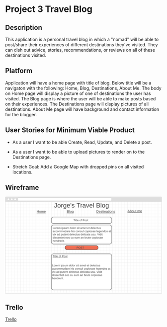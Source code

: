 # Project 3 Travel Blog

## Description

This application is a personal travel blog in which a "nomad" will be able to post/share their experiences of different destinations they've visited. They can dish out advice, stories, recommendations, or reviews on all of these destinations visited.

## Platform
Application will have a home page with title of blog. Below title will be a navigaton with the following: Home, Blog, Destinations, About Me.
The body on Home page will display a picture of one of destinations the user has visited. The Blog page is where the user will be able to make posts based on their experiences. The Destinations page will display pictures of all destinations. About Me page will have background and contact information for the blogger.

## User Stories for Minimum Viable Product

- As a user I want to be able Create, Read, Update, and Delete a post.
- As a user I want to be able to upload pictures to render on to the Destinations page.

- Stretch Goal: Add a Google Map with dropped pins on all visited locations.

## Wireframe
![img](Wireframe.jpg)


## Trello

[Trello](https://trello.com/b/wl9H2k0u/travel-blog-project-3)
